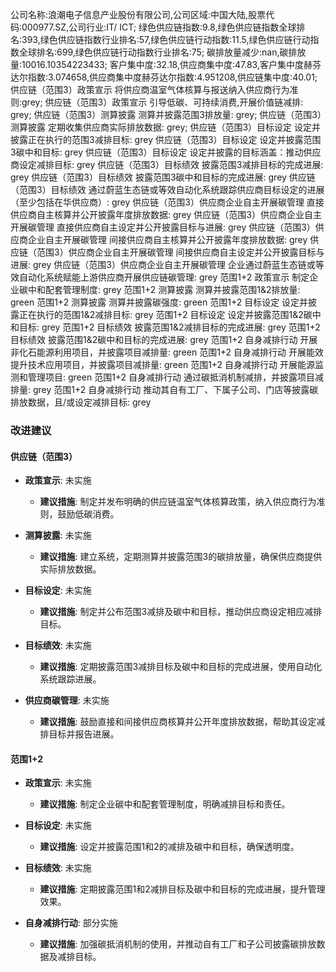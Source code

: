 公司名称:浪潮电子信息产业股份有限公司,公司区域:中国大陆,股票代码:000977.SZ,公司行业:IT/ ICT;        绿色供应链指数:9.8,绿色供应链指数全球排名:393,绿色供应链指数行业排名:57,绿色供应链行动指数:11.5,绿色供应链行动指数全球排名:699,绿色供应链行动指数行业排名:75;        碳排放量减少:nan,碳排放量:10016.10354223433;        客户集中度:32.18,供应商集中度:47.83,客户集中度赫芬达尔指数:3.074658,供应商集中度赫芬达尔指数:4.951208,供应链集中度:40.01;        供应链（范围3）政策宣示 将供应商温室气体核算与报送纳入供应商行为准则:grey;        供应链（范围3）政策宣示 引导低碳、可持续消费,开展价值链减排: grey;        供应链（范围3）测算披露 测算并披露范围3排放量: grey;        供应链（范围3）测算披露 定期收集供应商实际排放数据: grey;        供应链（范围3）目标设定 设定并披露正在执行的范围3减排目标: grey        供应链（范围3）目标设定 设定并披露范围3碳中和目标: grey        供应链（范围3）目标设定 设定并披露的目标涵盖：推动供应商设定减排目标: grey        供应链（范围3）目标绩效 披露范围3减排目标的完成进展: grey        供应链（范围3）目标绩效 披露范围3碳中和目标的完成进展: grey        供应链（范围3）目标绩效 通过蔚蓝生态链或等效自动化系统跟踪供应商目标设定的进展（至少包括在华供应商）: grey        供应链（范围3）供应商企业自主开展碳管理 直接供应商自主核算并公开披露年度排放数据: grey        供应链（范围3）供应商企业自主开展碳管理 直接供应商自主设定并公开披露目标与进展: grey        供应链（范围3）供应商企业自主开展碳管理 间接供应商自主核算并公开披露年度排放数据: grey        供应链（范围3）供应商企业自主开展碳管理 间接供应商自主设定并公开披露目标与进展: grey        供应链（范围3）供应商企业自主开展碳管理 企业通过蔚蓝生态链或等效自动化系统赋能上游供应商开展供应链碳管理: grey        范围1+2 政策宣示 制定企业碳中和配套管理制度: grey        范围1+2 测算披露 测算并披露范围1&2排放量: green        范围1+2 测算披露 测算并披露碳强度: green        范围1+2 目标设定 设定并披露正在执行的范围1&2减排目标: grey        范围1+2 目标设定 设定并披露范围1&2碳中和目标: grey        范围1+2 目标绩效 披露范围1&2减排目标的完成进展: grey        范围1+2 目标绩效 披露范围1&2碳中和目标的完成进展: grey        范围1+2 自身减排行动 开展非化石能源利用项目，并披露项目减排量: green        范围1+2 自身减排行动 开展能效提升技术应用项目，并披露项目减排量: green        范围1+2 自身减排行动 开展能源监测和管理项目: green        范围1+2 自身减排行动 通过碳抵消机制减排，并披露项目减排量: grey        范围1+2 自身减排行动 推动其自有工厂、下属子公司、门店等披露碳排放数据，且/或设定减排目标: grey
### 改进建议

#### 供应链（范围3）

- **政策宣示**: 未实施
  - **建议措施**: 制定并发布明确的供应链温室气体核算政策，纳入供应商行为准则，鼓励低碳消费。

- **测算披露**: 未实施
  - **建议措施**: 建立系统，定期测算并披露范围3的碳排放量，确保供应商提供实际排放数据。

- **目标设定**: 未实施
  - **建议措施**: 制定并公布范围3减排及碳中和目标，推动供应商设定相应减排目标。

- **目标绩效**: 未实施
  - **建议措施**: 定期披露范围3减排目标及碳中和目标的完成进展，使用自动化系统跟踪进展。

- **供应商碳管理**: 未实施
  - **建议措施**: 鼓励直接和间接供应商核算并公开年度排放数据，帮助其设定减排目标并报告进展。

#### 范围1+2

- **政策宣示**: 未实施
  - **建议措施**: 制定企业碳中和配套管理制度，明确减排目标和责任。

- **目标设定**: 未实施
  - **建议措施**: 设定并披露范围1和2的减排及碳中和目标，确保透明度。

- **目标绩效**: 未实施
  - **建议措施**: 定期披露范围1和2减排目标及碳中和目标的完成进展，提升管理效果。

- **自身减排行动**: 部分实施
  - **建议措施**: 加强碳抵消机制的使用，并推动自有工厂和子公司披露碳排放数据及减排目标。